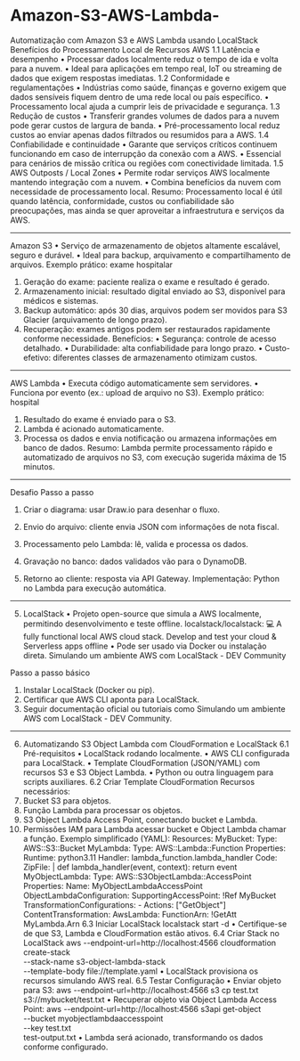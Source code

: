 # Amazon-S3-AWS-Lambda-
Automatização com Amazon S3 e AWS Lambda usando LocalStack
Benefícios do Processamento Local de Recursos AWS
1.1 Latência e desempenho
•	Processar dados localmente reduz o tempo de ida e volta para a nuvem.
•	Ideal para aplicações em tempo real, IoT ou streaming de dados que exigem respostas imediatas.
1.2 Conformidade e regulamentações
•	Indústrias como saúde, finanças e governo exigem que dados sensíveis fiquem dentro de uma rede local ou país específico.
•	Processamento local ajuda a cumprir leis de privacidade e segurança.
1.3 Redução de custos
•	Transferir grandes volumes de dados para a nuvem pode gerar custos de largura de banda.
•	Pré-processamento local reduz custos ao enviar apenas dados filtrados ou resumidos para a AWS.
1.4 Confiabilidade e continuidade
•	Garante que serviços críticos continuem funcionando em caso de interrupção da conexão com a AWS.
•	Essencial para cenários de missão crítica ou regiões com conectividade limitada.
1.5 AWS Outposts / Local Zones
•	Permite rodar serviços AWS localmente mantendo integração com a nuvem.
•	Combina benefícios da nuvem com necessidade de processamento local.
Resumo: Processamento local é útil quando latência, conformidade, custos ou confiabilidade são preocupações, mas ainda se quer aproveitar a infraestrutura e serviços da AWS.
 
________________________________________
Amazon S3 
•	Serviço de armazenamento de objetos altamente escalável, seguro e durável.
•	Ideal para backup, arquivamento e compartilhamento de arquivos.
Exemplo prático: exame hospitalar
1.	Geração do exame: paciente realiza o exame e resultado é gerado.
2.	Armazenamento inicial: resultado digital enviado ao S3, disponível para médicos e sistemas.
3.	Backup automático: após 30 dias, arquivos podem ser movidos para S3 Glacier (arquivamento de longo prazo).
4.	Recuperação: exames antigos podem ser restaurados rapidamente conforme necessidade.
Benefícios:
•	Segurança: controle de acesso detalhado.
•	Durabilidade: alta confiabilidade para longo prazo.
•	Custo-efetivo: diferentes classes de armazenamento otimizam custos.
________________________________________
AWS Lambda
•	Executa código automaticamente sem servidores.
•	Funciona por evento (ex.: upload de arquivo no S3).
Exemplo prático: hospital
1.	Resultado do exame é enviado para o S3.
2.	Lambda é acionado automaticamente.
3.	Processa os dados e envia notificação ou armazena informações em banco de dados.
Resumo: Lambda permite processamento rápido e automatizado de arquivos no S3, com execução sugerida máxima de 15 minutos.
________________________________________
Desafio 
Passo a passo
1.	Criar o diagrama: usar Draw.io para desenhar o fluxo.
 
1.	Envio do arquivo: cliente envia JSON com informações de nota fiscal.
2.	Processamento pelo Lambda: lê, valida e processa os dados.
3.	Gravação no banco: dados validados vão para o DynamoDB.
4.	Retorno ao cliente: resposta via API Gateway.
Implementação: Python no Lambda para execução automática.
________________________________________
5. LocalStack
•	Projeto open-source que simula a AWS localmente, permitindo desenvolvimento e teste offline. localstack/localstack: 💻 A fully functional local AWS cloud stack. Develop and test your cloud & Serverless apps offline
•	Pode ser usado via Docker ou instalação direta. Simulando um ambiente AWS com LocalStack - DEV Community
 
Passo a passo básico
1.	Instalar LocalStack (Docker ou pip).
2.	Certificar que AWS CLI aponta para LocalStack.
3.	Seguir documentação oficial ou tutoriais como Simulando um ambiente AWS com LocalStack - DEV Community.
________________________________________
6. Automatizando S3 Object Lambda com CloudFormation e LocalStack
6.1 Pré-requisitos
•	LocalStack rodando localmente.
•	AWS CLI configurada para LocalStack.
•	Template CloudFormation (JSON/YAML) com recursos S3 e S3 Object Lambda.
•	Python ou outra linguagem para scripts auxiliares.
6.2 Criar Template CloudFormation
Recursos necessários:
1.	Bucket S3 para objetos.
2.	Função Lambda para processar os objetos.
3.	S3 Object Lambda Access Point, conectando bucket e Lambda.
4.	Permissões IAM para Lambda acessar bucket e Object Lambda chamar a função.
Exemplo simplificado (YAML):
Resources:
  MyBucket:
    Type: AWS::S3::Bucket
  MyLambda:
    Type: AWS::Lambda::Function
    Properties:
      Runtime: python3.11
      Handler: lambda_function.lambda_handler
      Code:
        ZipFile: |
          def lambda_handler(event, context):
              return event
  MyObjectLambda:
    Type: AWS::S3ObjectLambda::AccessPoint
    Properties:
      Name: MyObjectLambdaAccessPoint
      ObjectLambdaConfiguration:
        SupportingAccessPoint: !Ref MyBucket
        TransformationConfigurations:
          - Actions: ["GetObject"]
            ContentTransformation:
              AwsLambda:
                FunctionArn: !GetAtt MyLambda.Arn
6.3 Iniciar LocalStack
localstack start -d
•	Certifique-se de que S3, Lambda e CloudFormation estão ativos.
6.4 Criar Stack no LocalStack
aws --endpoint-url=http://localhost:4566 cloudformation create-stack \
    --stack-name s3-object-lambda-stack \
    --template-body file://template.yaml
•	LocalStack provisiona os recursos simulando AWS real.
6.5 Testar Configuração
•	Enviar objeto para S3:
aws --endpoint-url=http://localhost:4566 s3 cp test.txt s3://mybucket/test.txt
•	Recuperar objeto via Object Lambda Access Point:
aws --endpoint-url=http://localhost:4566 s3api get-object \
    --bucket myobjectlambdaaccesspoint \
    --key test.txt \
    test-output.txt
•	Lambda será acionado, transformando os dados conforme configurado.



